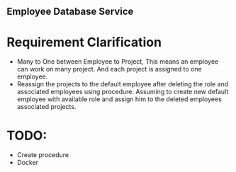 ## Employee Database Service

# Requirement Clarification

* Many to One between Employee to Project, This means an employee can work on many project. And each project is assigned to one employee.
* Reassign the projects to the default employee after deleting the role and associated employees using procedure. Assuming to create new default employee with available role and assign him to the deleted employees associated projects.

# TODO:

* Create procedure
* Docker